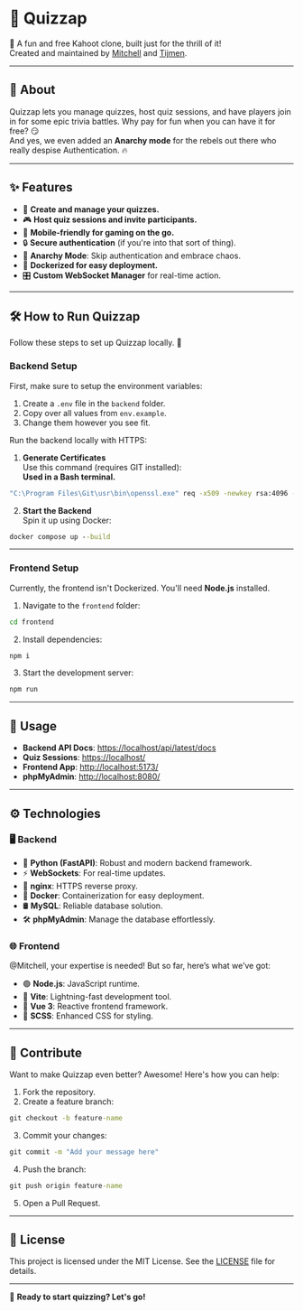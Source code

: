 # 🚀 Quizzap

🎉 A fun and free Kahoot clone, built just for the thrill of it!  
Created and maintained by [Mitchell](https://github.com/mitchellvdhut) and [Tijmen](https://github.com/troshujin).  

---

## 🧐 About

Quizzap lets you manage quizzes, host quiz sessions, and have players join in for some epic trivia battles. Why pay for fun when you can have it for free? 😏  
And yes, we even added an **Anarchy mode** for the rebels out there who really despise Authentication. 🔥

---

## ✨ Features

- 📝 **Create and manage your quizzes.**
- 🎮 **Host quiz sessions and invite participants.**
- 📱 **Mobile-friendly for gaming on the go.**
- 🔒 **Secure authentication** (if you're into that sort of thing).
- 🚫 **Anarchy Mode**: Skip authentication and embrace chaos.
- 🐳 **Dockerized for easy deployment.**
- 🎛️ **Custom WebSocket Manager** for real-time action.

---

## 🛠️ How to Run Quizzap

Follow these steps to set up Quizzap locally. 🚀  

### **Backend Setup**  

First, make sure to setup the environment variables:

1. Create a `.env` file in the `backend` folder.
2. Copy over all values from `env.example`.
3. Change them however you see fit.

Run the backend locally with HTTPS:  

1. **Generate Certificates**  
  Use this command (requires GIT installed):  
  __Used in a Bash terminal.__
  ```bash
  "C:\Program Files\Git\usr\bin\openssl.exe" req -x509 -newkey rsa:4096 -keyout nginx/certs/nginx.key -out nginx/certs/nginx.crt -days 365 -nodes  
  ```

2. **Start the Backend**  
  Spin it up using Docker:  
  ```cmd
  docker compose up --build  
  ```

---

### **Frontend Setup**  

Currently, the frontend isn't Dockerized. You'll need **Node.js** installed.  

1. Navigate to the `frontend` folder:  
  ```cmd
  cd frontend  
  ```

2. Install dependencies:
  ```cmd
  npm i  
  ```

3. Start the development server:
  ```cmd
  npm run
  ``` 

---

## 🎯 Usage  

- **Backend API Docs**: [https://localhost/api/latest/docs](https://localhost/api/latest/docs)  
- **Quiz Sessions**: [https://localhost/](https://localhost/)  
- **Frontend App**: [http://localhost:5173/](http://localhost:5173/)  
- **phpMyAdmin**: [http://localhost:8080/](http://localhost:8080/)  

---

## ⚙️ Technologies  

### 🖥️ **Backend**  
- 🐍 **Python (FastAPI)**: Robust and modern backend framework.  
- ⚡ **WebSockets**: For real-time updates.  
- 🧩 **nginx**: HTTPS reverse proxy.  
- 🐋 **Docker**: Containerization for easy deployment.  
- 🛢️ **MySQL**: Reliable database solution.  
- 🛠️ **phpMyAdmin**: Manage the database effortlessly.  

### 🌐 **Frontend**  
@Mitchell, your expertise is needed! But so far, here’s what we’ve got:  
- 🟢 **Node.js**: JavaScript runtime.  
- 🚀 **Vite**: Lightning-fast development tool.  
- 🎨 **Vue 3**: Reactive frontend framework.  
- 🎨 **SCSS**: Enhanced CSS for styling.  

---

## 🤝 Contribute  

Want to make Quizzap even better? Awesome! Here's how you can help:  

1. Fork the repository.  
2. Create a feature branch:  
  ```cmd
  git checkout -b feature-name
  ```

3. Commit your changes:  
  ```cmd
  git commit -m "Add your message here" 
  ``` 

4. Push the branch:  
  ```cmd
  git push origin feature-name
  ```

5. Open a Pull Request.

---

## 📜 License  

This project is licensed under the MIT License. See the [LICENSE](LICENSE) file for details.

---

🚀 **Ready to start quizzing? Let's go!**
